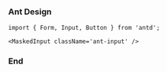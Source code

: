 ### Ant Design

```
import { Form, Input, Button } from 'antd';

<MaskedInput className='ant-input' />
```

### End